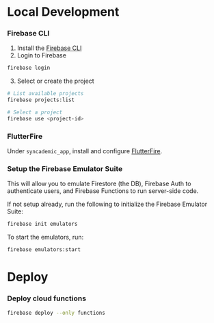 # Local Development

### Firebase CLI
1. Install the [Firebase CLI](https://firebase.google.com/docs/cli)
2. Login to Firebase
```bash
firebase login
```
3. Select or create the project
```bash
# List available projects
firebase projects:list

# Select a project
firebase use <project-id>
```

### FlutterFire
Under `syncademic_app`, install and configure [FlutterFire](https://firebase.google.com/docs/flutter/setup?platform=web).

### Setup the Firebase Emulator Suite
This will allow you to emulate Firestore (the DB), Firebase Auth to authenticate users, and Firebase Functions to run server-side code.

If not setup already, run the following to initialize the Firebase Emulator Suite:
```bash
firebase init emulators
```

To start the emulators, run:
```bash
firebase emulators:start
```




# Deploy

### Deploy cloud functions

```bash
firebase deploy --only functions
```